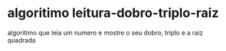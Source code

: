 # algoritimo leitura-dobro-triplo-raiz
 algoritimo que leia um numero e mostre o seu dobro, triplo e a raiz quadrada
